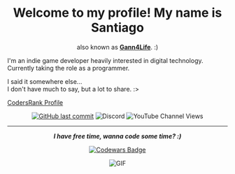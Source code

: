 [//]: # "This is supposed to be a markdown comment, hello! OwO/"
 
<div align="center">

# Welcome to my profile! My name is Santiago
also known as <b>[Gann4Life](https://gann4life.itch.io)</b>. :)
  
</div>

I'm an indie game developer heavily interested in digital technology.<br> 
Currently taking the role as a programmer.

I said it somewhere else... <br>
I don't have much to say, but a lot to share. :>

[CodersRank Profile](https://profile.codersrank.io/user/gann4life/)

<div align="center">
 
[![GitHub last commit](https://img.shields.io/github/last-commit/gann4life/gann4life?color=blue&label=Last%20Edit&style=flat)](#)
![Discord](https://img.shields.io/discord/521772451504455680?color=black&label=Discord%20Server&style=flat)
![YouTube Channel Views](https://img.shields.io/youtube/channel/views/UCVv_eTgcWq3QNxWY_HFWBOw?label=YouTube%20Views&style=flat)    

</div>
    
<hr>
    
<div align="center">    

***I have free time, wanna code some time? :)***

[![Codewars Badge](https://www.codewars.com/users/Gann4Life/badges/large)](https://www.codewars.com/r/ipj2ng)

![GIF](https://media.giphy.com/media/gjrYDwbjnK8x36xZIO/giphy.gif)
  
</div>
